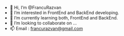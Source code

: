 - 👋 Hi, I’m @FrancuRazvan
- 👀 I’m interested in FrontEnd and BackEnd developing.
- 🌱 I’m currently learning both, FrontEnd and BackEnd.
- 💞️ I’m looking to collaborate on ...
- 📫 Email : francurazvan@gmail.com

<!---
FrancuRazvan/FrancuRazvan is a ✨ special ✨ repository because its `README.md` (this file) appears on your GitHub profile.
You can click the Preview link to take a look at your changes.
--->
